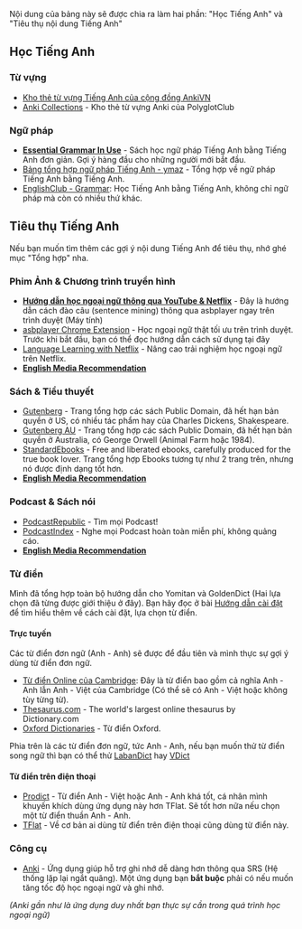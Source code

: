 Nội dung của bảng này sẽ được chia ra làm hai phần: "Học Tiếng Anh" và "Tiêu thụ nội dung Tiếng Anh"

## Học Tiếng Anh

### Từ vựng
- [Kho thẻ từ vựng Tiếng Anh của cộng đồng AnkiVN](https://ankivn.com/category/bo-the/ngoai-ngu/tieng-anh/) 
- [Anki Collections](https://polyglotclub.com/wiki/Language/Multiple-languages/Culture/Helpful-Anki-Shared-Decks#English) - Kho thẻ từ vựng Anki của PolyglotClub 

### Ngữ pháp
- [**Essential Grammar In Use**](https://archive.org/download/EssentialGrammarInUse4thEditionByR.Murphy/Essential%20Grammar%20in%20Use%204th%20Edition%20by%20R.%20Murphy.pdf) - Sách học ngữ pháp Tiếng Anh bằng Tiếng Anh đơn giản. Gợi ý hàng đầu cho những người mới bắt đầu.
- [Bảng tổng hợp ngữ pháp Tiếng Anh - ymaz](https://ymaz.github.io/English_Cheatsheet/) - Tổng hợp về ngữ pháp Tiếng Anh bằng Tiếng Anh.
- [EnglishClub - Grammar](https://www.englishclub.com/grammar/index.htm): Học Tiếng Anh bằng Tiếng Anh, không chỉ ngữ pháp mà còn có nhiều thứ khác. 

## Tiêu thụ Tiếng Anh

Nếu bạn muốn tìm thêm các gợi ý nội dung Tiếng Anh để tiêu thụ, nhớ ghé mục "Tổng hợp" nha.

### Phim Ảnh & Chương trình truyền hình
- [**Hướng dẫn học ngoại ngữ thông qua YouTube & Netflix**](https://docs.google.com/document/d/1YaHBu5obEmn83kh20NHkWW_eOYXc7_EAPXTJmDHy1y4/edit) - Đây là hướng dẫn cách đào câu (sentence mining) thông qua asbplayer ngay trên trình duyệt (Máy tính)
- [asbplayer Chrome Extension](https://github.com/killergerbah/asbplayer/releases) - Học ngoại ngữ thật tối ưu trên trình duyệt. Trước khi bắt đầu, bạn có thể đọc hướng dẫn cách sử dụng tại đây
- [Language Learning with Netflix](https://languagelearningwithnetflix.com/) - Nâng cao trải nghiệm học ngoại ngữ trên Netflix.
- [**English Media Recommendation**](https://onlyduyy.github.io/english-media-recommendation/)

### Sách & Tiểu thuyết

- [Gutenberg](https://gutenberg.org/) - Trang tổng hợp các sách Public Domain, đã hết hạn bản quyền ở US, có nhiều tác phẩm hay của Charles Dickens, Shakespeare.
- [Gutenberg AU](https://gutenberg.net.au/) - Trang tổng hợp các sách Public Domain, đã hết hạn bản quyền ở Australia, có George Orwell (Animal Farm hoặc 1984).
- [StandardEbooks](https://standardebooks.org/) - Free and liberated ebooks, carefully produced for the true book lover. Trang tổng hợp Ebooks tương tự như 2 trang trên, nhưng nó được định dạng tốt hơn.
- [**English Media Recommendation**](https://onlyduyy.github.io/english-media-recommendation/)

### Podcast & Sách nói
- [PodcastRepublic](https://www.podcastrepublic.net/) - Tìm mọi Podcast!
- [PodcastIndex](https://podcastindex.org/) - Nghe mọi Podcast hoàn toàn miễn phí, không quảng cáo.
- [**English Media Recommendation**](https://onlyduyy.github.io/english-media-recommendation/)

### Từ điển
Mình đã tổng hợp toàn bộ hướng dẫn cho Yomitan và GoldenDict (Hai lựa chọn đã từng được giới thiệu ở đây). Bạn hãy đọc ở bài [Hướng dẫn cài đặt](setup.md) để tìm hiểu thêm về cách cài đặt, lựa chọn từ điển.

#### Trực tuyến

Các từ điển đơn ngữ (Anh - Anh) sẽ được để đầu tiên và mình thực sự gợi ý dùng từ điển đơn ngữ.

- [Từ điển Online của Cambridge](https://dictionary.cambridge.org/vi/dictionary/english-vietnamese/): Đây là từ điển bao gồm cả nghĩa Anh - Anh lẫn Anh - Việt của Cambridge (Có thể sẽ có Anh - Việt hoặc không tùy từng từ). 
- [Thesaurus.com](https://www.thesaurus.com/) - The world's largest online thesaurus by Dictionary.com
- [Oxford Dictionaries](http://www.oxfordlearnersdictionaries.com/) - Từ điển Oxford.

Phia trên là các từ điển đơn ngữ, tức Anh - Anh, nếu bạn muốn thử từ điển song ngữ thì bạn có thể thử [LabanDict](https://dict.laban.vn/) hay [VDict](https://vdict.com/)

#### Từ điển trên điện thoại
- [Prodict](https://play.google.com/store/apps/details?id=com.dict.user.prodict) - Từ điển Anh - Việt hoặc Anh - Anh khá tốt, cá nhân mình khuyến khích dùng ứng dụng này hơn TFlat. Sẽ tốt hơn nữa nếu chọn một từ điển thuần Anh - Anh.
- [TFlat](https://play.google.com/store/apps/details?id=com.vn.dic.e.v.ui) - Về cơ bản ai dùng từ điển trên điện thoại cũng dùng từ điển này.

### Công cụ
- [Anki](https://apps.ankiweb.net/) - Ứng dụng giúp hỗ trợ ghi nhớ dễ dàng hơn thông qua SRS (Hệ thống lặp lại ngắt quãng). Một ứng dụng bạn **bắt buộc** phải có nếu muốn tăng tốc độ học ngoại ngữ và ghi nhớ.

_(Anki gần như là ứng dụng duy nhất bạn thực sự cần trong quá trình học ngoại ngữ)_





